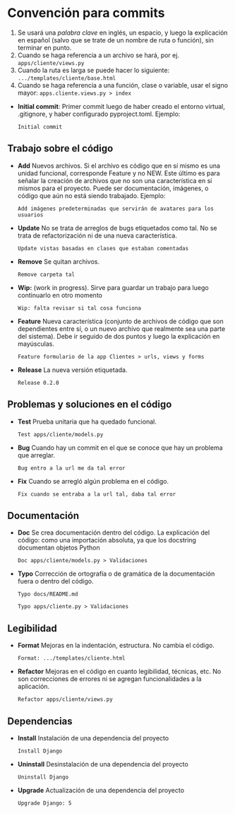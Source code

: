 # Convención para commits

1. Se usará una _palabra clave_ en inglés, un espacio, y luego la explicación en español (salvo que se trate de un nombre de ruta o función), sin terminar en punto.
2. Cuando se haga referencia a un archivo se hará, por ej. `apps/cliente/views.py`
3. Cuando la ruta es larga se puede hacer lo siguiente: `.../templates/cliente/base.html`
4. Cuando se haga referencia a una función, clase o variable, usar el signo mayor: `apps.cliente.views.py > index`

- **Initial commit**: Primer commit luego de haber creado el entorno virtual, .gitignore, y haber configurado pyproject.toml. Ejemplo:

    `Initial commit`

## Trabajo sobre el código

- **Add** Nuevos archivos. Si el archivo es código que en sí mismo es una unidad funcional, corresponde Feature y no NEW. Este último es para señalar la creación de archivos que no son una característica en sí mismos para el proyecto. Puede ser documentación, imágenes, o código que aún no está siendo trabajado. Ejemplo:
  
    `Add imágenes predeterminadas que servirán de avatares para los usuarios`

- **Update** No se trata de arreglos de bugs etiquetados como tal. No se trata de refactorización ni de una nueva característica.

    `Update vistas basadas en clases que estaban comentadas`

- **Remove** Se quitan archivos.

    `Remove carpeta tal`

- **Wip:** (work in progress). Sirve para guardar un trabajo para luego continuarlo en otro momento

    `Wip: falta revisar si tal cosa funciona`
  
- **Feature** Nueva característica (conjunto de archivos de código que son dependientes entre sí, o un nuevo archivo que realmente sea una parte del sistema). Debe ir seguido de dos puntos y luego la explicación en mayúsculas.

    `Feature formulario de la app Clientes > urls, views y forms`

- **Release** La nueva versión etiquetada.

    `Release 0.2.0`

## Problemas y soluciones en el código

- **Test** Prueba unitaria que ha quedado funcional.

    `Test apps/cliente/models.py`
  
- **Bug** Cuando hay un commit en el que se conoce que hay un problema que arreglar.

    `Bug entro a la url me da tal error`

- **Fix** Cuando se arregló algún problema en el código.

    `Fix cuando se entraba a la url tal, daba tal error`

## Documentación

- **Doc** Se crea documentación dentro del código. La explicación del código: como una importación absoluta, ya que los docstring documentan objetos Python

    `Doc apps/cliente/models.py > Validaciones`

- **Typo** Corrección de ortografía o de gramática de la documentación fuera o dentro del código.

    `Typo docs/README.md`

    `Typo apps/cliente.py > Validaciones`

## Legibilidad

- **Format** Mejoras en la indentación, estructura. No cambia el código.

    `Format: .../templates/cliente.html`

- **Refactor** Mejoras en el código en cuanto legibilidad, técnicas, etc. No son correcciones de errores ni se agregan funcionalidades a la aplicación.

    `Refactor apps/cliente/views.py`

## Dependencias

- **Install** Instalación de una dependencia del proyecto

    `Install Django`

- **Uninstall** Desinstalación de una dependencia del proyecto

    `Uninstall Django`

- **Upgrade** Actualización de una dependencia del proyecto

    `Upgrade Django: 5`
